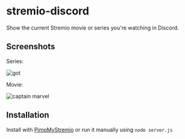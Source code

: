 # stremio-discord
Show the current Stremio movie or series you're watching in Discord.

## Screenshots
Series:

![got](https://i.imgur.com/QuZZTLR.png)

Movie:

![captain marvel](https://i.imgur.com/PNfjTnw.png)

## Installation
Install with [PimpMyStremio](https://github.com/sungshon/PimpMyStremio) or run it manually using `node server.js`
